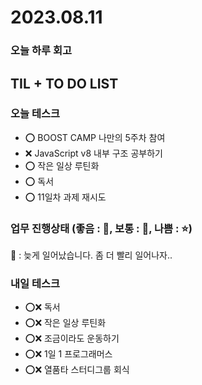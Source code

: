 # 2023.08.11

### 오늘 하루 회고

## TIL + TO DO LIST

### 오늘 테스크

- ⭕ BOOST CAMP 나만의 5주차 참여
- ❌ JavaScript v8 내부 구조 공부하기
- ⭕ 작은 일상 루틴화
- ⭕ 독서
- ⭕ 11일차 과제 재시도

### 업무 진행상태 (좋음 : 🌠, 보통 : 🌟, 나쁨 : ⭐)

🌟 : 늦게 일어났습니다. 좀 더 빨리 일어나자..

### 내일 테스크

- ⭕❌ 독서
- ⭕❌ 작은 일상 루틴화
- ⭕❌ 조금이라도 운동하기
- ⭕❌ 1일 1 프로그래머스
- ⭕❌ 열품타 스터디그룹 회식
